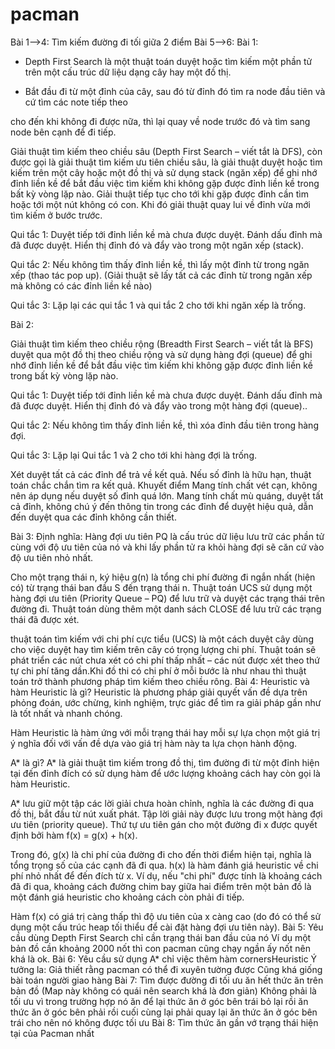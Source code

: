 # pacman
Bài 1-->4: Tìm kiếm đường đi tối giữa 2 điểm 
Bài 5-->6: 
Bài 1:
+ Depth First Search là một thuật toán duyệt hoặc tìm kiếm một phần tử trên một cấu trúc dữ liệu dạng cây hay một đồ thị.

+ Bắt đầu đi từ một đỉnh của cây, sau đó từ đỉnh đó tìm ra node đầu tiên và cứ tìm các note tiếp theo

cho đến khi không đi được nữa, thì lại quay về node trước đó và tìm sang node bên cạnh để đi tiếp.

Giải thuật tìm kiếm theo chiều sâu (Depth First Search – viết tắt là DFS), còn được gọi là giải thuật tìm kiếm ưu tiên chiều sâu, là giải thuật duyệt hoặc tìm kiếm trên một cây hoặc một đồ thị và sử dụng stack (ngăn xếp) để ghi nhớ đỉnh liền kề để bắt đầu việc tìm kiếm khi không gặp được đỉnh liền kề trong bất kỳ vòng lặp nào. Giải thuật tiếp tục cho tới khi gặp được đỉnh cần tìm hoặc tới một nút không có con. Khi đó giải thuật quay lui về đỉnh vừa mới tìm kiếm ở bước trước.

Qui tắc 1: Duyệt tiếp tới đỉnh liền kề mà chưa được duyệt. Đánh dấu đỉnh mà đã được duyệt. Hiển thị đỉnh đó và đẩy vào trong một ngăn xếp (stack).

Qui tắc 2: Nếu không tìm thấy đỉnh liền kề, thì lấy một đỉnh từ trong ngăn xếp (thao tác pop up). (Giải thuật sẽ lấy tất cả các đỉnh từ trong ngăn xếp mà không có các đỉnh liền kề nào)

Qui tắc 3: Lặp lại các qui tắc 1 và qui tắc 2 cho tới khi ngăn xếp là trống.


Bài 2:

Giải thuật tìm kiếm theo chiều rộng (Breadth First Search – viết tắt là BFS) duyệt qua một đồ thị theo chiều rộng và sử dụng hàng đợi (queue) để ghi nhớ đỉnh liền kề để bắt đầu việc tìm kiếm khi không gặp được đỉnh liền kề trong bất kỳ vòng lặp nào.

Qui tắc 1: Duyệt tiếp tới đỉnh liền kề mà chưa được duyệt. Đánh dấu đỉnh mà đã được duyệt. Hiển thị đỉnh đó và đẩy vào trong một hàng đợi (queue)..

Qui tắc 2: Nếu không tìm thấy đỉnh liền kề, thì xóa đỉnh đầu tiên trong hàng đợi.

Qui tắc 3: Lặp lại Qui tắc 1 và 2 cho tới khi hàng đợi là trống.

Xét duyệt tất cả các đỉnh để trả về kết quả.
Nếu số đỉnh là hữu hạn, thuật toán chắc chắn tìm ra kết quả.
Khuyết điểm
Mang tính chất vét cạn, không nên áp dụng nếu duyệt số đỉnh quá lớn.
Mang tính chất mù quáng, duyệt tất cả đỉnh, không chú ý đến thông tin trong các đỉnh để duyệt hiệu quả, dẫn đến duyệt qua các đỉnh không cần thiết.

Bài 3:
Định nghĩa: Hàng đợi ưu tiên PQ là cấu trúc dữ liệu lưu trữ các phần tử cùng với độ ưu tiên của nó và khi lấy phần tử ra khỏi hàng đợi sẽ căn cứ vào độ ưu tiên nhỏ nhất.

Cho một trạng thái n, ký hiệu g(n) là tổng chi phí đường đi ngắn nhất (hiện có) từ trạng thái ban đầu S đến trạng thái n. Thuật toán UCS sử dụng một hàng đợi ưu tiên (Priority Queue – PQ) để lưu trữ và duyệt các trạng thái trên đường đi. Thuật toán dùng thêm một danh sách CLOSE để lưu trữ các trạng thái đã được xét.

 thuật toán tìm kiếm với chi phí cực tiểu (UCS) là một cách duyệt cây dùng cho việc duyệt hay tìm kiếm trên cây có trọng lượng chi phí. Thuật toán sẽ phát triển các nút chưa xét có chi phí thấp nhất – các nút được xét theo thứ tự chi phí tăng dần.Khi đồ thi có chi phí ở mỗi bước là như nhau thì thuật toán trở thành phương pháp tìm kiếm theo chiều rông.
 Bài 4:
 Heuristic và hàm Heuristic là gì?
Heuristic là phương pháp giải quyết vấn đề dựa trên phỏng đoán, ước chừng, kinh nghiệm, trực giác để tìm ra giải pháp gần như là tốt nhất và nhanh chóng.

Hàm Heuristic là hàm ứng với mỗi trạng thái hay mỗi sự lựa chọn một giá trị ý nghĩa đối với vấn đề dựa vào giá trị hàm này ta lựa chọn hành động.

A* là gì?
A* là giải thuật tìm kiếm trong đồ thị, tìm đường đi từ một đỉnh hiện tại đến đỉnh đích có sử dụng hàm để ước lượng khoảng cách hay còn gọi là hàm Heuristic.


A* lưu giữ một tập các lời giải chưa hoàn chỉnh, nghĩa là các đường đi qua đồ thị, bắt đầu từ nút xuất phát. Tập lời giải này được lưu trong một hàng đợi ưu tiên (priority queue). Thứ tự ưu tiên gán cho một đường đi x được quyết định bởi hàm f(x) = g(x) + h(x).

Trong đó, g(x) là chi phí của đường đi cho đến thời điểm hiện tại, nghĩa là tổng trọng số của các cạnh đã đi qua. h(x) là hàm đánh giá heuristic về chi phí nhỏ nhất để đến đích từ x. Ví dụ, nếu "chi phí" được tính là khoảng cách đã đi qua, khoảng cách đường chim bay giữa hai điểm trên một bản đồ là một đánh giá heuristic cho khoảng cách còn phải đi tiếp.

Hàm f(x) có giá trị càng thấp thì độ ưu tiên của x càng cao (do đó có thể sử dụng một cấu trúc heap tối thiểu để cài đặt hàng đợi ưu tiên này).
Bài 5: Yêu cầu dùng Depth First Search chỉ cần trạng thái ban đầu của nó
Ví dụ một bản đồ cần khoảng 2000 nốt thì con pacman cũng chạy ngần ấy nốt nên khá là ok.
Bài 6: Yêu cầu sử dụng A* chỉ việc thêm hàm cornersHeuristic 
Ý tưởng la: Giả thiết rằng pacman có thể đi xuyên tường được 
Cũng khá giống bài toán người giao hàng 
Bài 7:
Tìm được đường đi tối ưu ăn hết thức ăn trên bản đồ (Map này không có quái nên search khá là đơn giản)
Không phải là tối ưu vì trong trường hợp nó ăn để lại thức ăn ở góc bên trái bỏ lại rồi ăn thức ăn ở góc bên phải rồi cuối cùng lại phải quay lại ăn thức ăn ở góc bên trái cho nên nó không được tối ưu 
Bài 8: Tìm thức ăn gần vớ trạng thái hiện tại của Pacman nhất 

